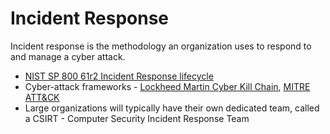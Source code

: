 # Incident Response
Incident response is the methodology an organization uses to respond to and manage a cyber attack.
- [NIST SP 800 61r2 Incident Response lifecycle](https://nvlpubs.nist.gov/nistpubs/specialpublications/nist.sp.800-61r2.pdf)
- Cyber-attack frameworks - [Lockheed Martin Cyber Kill Chain](https://www.lockheedmartin.com/en-us/capabilities/cyber/cyber-kill-chain.html), [MITRE ATT&CK](https://attack.mitre.org/matrices/enterprise/)
- Large organizations will typically have their own dedicated team, called a CSIRT - Computer Security Incident Response Team
